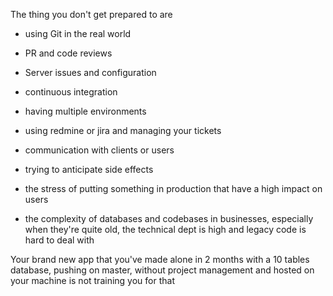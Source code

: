  The thing you don't get prepared to are

* using Git in the real world

*  PR and code reviews 

* Server issues and configuration

* continuous integration 

* having multiple environments

* using redmine or jira and managing your tickets

*  communication with clients or users

* trying to anticipate side effects

* the stress of putting something in production that have a high impact on users

* the complexity of databases and codebases in businesses, especially when they're quite old, the technical dept is high and legacy code is hard to deal with

Your brand new app that you've made alone in 2 months with a 10 tables database, pushing on master, without project management and hosted on your machine is not training you for that 